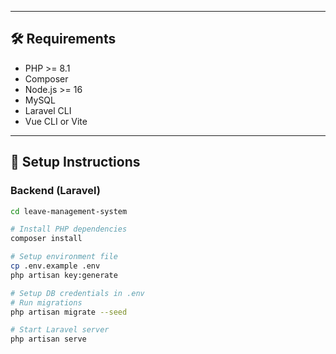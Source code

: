 
---

## 🛠️ Requirements

- PHP >= 8.1
- Composer
- Node.js >= 16
- MySQL
- Laravel CLI
- Vue CLI or Vite

---

## 🔧 Setup Instructions

### Backend (Laravel)

```bash
cd leave-management-system

# Install PHP dependencies
composer install

# Setup environment file
cp .env.example .env
php artisan key:generate

# Setup DB credentials in .env
# Run migrations
php artisan migrate --seed

# Start Laravel server
php artisan serve
